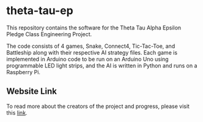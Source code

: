 # theta-tau-ep

This repository contains the software for the Theta Tau Alpha Epsilon Pledge Class Engineering Project. 

The code consists of 4 games, Snake, Connect4, Tic-Tac-Toe, and Battleship along with their respective AI strategy files. Each game is implemented in Arduino code to be run on an Arduino Uno using programmable LED light strips, and the AI is written in Python and runs on a Raspberry Pi.

## Website Link
To read more about the creators of the project and progress, please visit this [link](https://github.com/agcdragon/theta-tau-ep).
